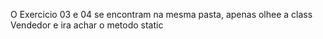 
O Exercicio 03 e 04 se encontram na mesma pasta, apenas olhee a class Vendedor e ira achar o metodo static